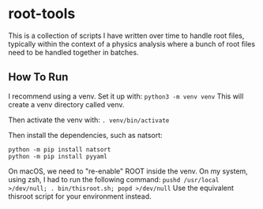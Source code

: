 # root-tools

This is a collection of scripts I have written over time to handle root files, typically within the context of a physics analysis where a bunch of root files need to be handled together in batches.

## How To Run

I recommend using a venv. Set it up with: `python3 -m venv venv`
This will create a venv directory called venv.

Then activate the venv with: `. venv/bin/activate`

Then install the dependencies, such as natsort:

```
python -m pip install natsort
python -m pip install pyyaml
```

On macOS, we need to "re-enable" ROOT inside the venv. On my system, using zsh, I had to run the following command:
`pushd /usr/local >/dev/null; . bin/thisroot.sh; popd >/dev/null`
Use the equivalent thisroot script for your environment instead.
